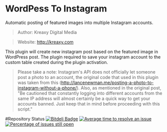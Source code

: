 # WordPess To Instagram

Automatic posting of featured images into multiple Instagram accounts.

>Author: Kreaxy Digital Media

>Website: http://kreaxy.com

This plugin will create new instagram post based on the featured image in WordPress post. The plugin required to save your instagram account to the custom table created during the plugin activation.

>Please take a note: Instagram's API does not officially let someone post a photo to an account, the original code that used in this plugin was taken from this (http://lancenewman.me/posting-a-photo-to-instagram-without-a-phone/). Also, as mentioned in the original post, "Be cautioned that constantly logging into different accounts from the same IP address will almost certainly be a quick way to get your accounts banned. Just keep that in mind before proceeding with this script."

#Repository Status
[![Bitdeli Badge](https://d2weczhvl823v0.cloudfront.net/mtasuandi/wordpesstoinstagram/trend.png)](https://bitdeli.com/free "Bitdeli Badge")
[![Average time to resolve an issue](http://isitmaintained.com/badge/resolution/Kreaxy/WordPessToInstagram.svg)](http://isitmaintained.com/project/Kreaxy/WordPessToInstagram "Average time to resolve an issue")
[![Percentage of issues still open](http://isitmaintained.com/badge/open/Kreaxy/WordPessToInstagram.svg)](http://isitmaintained.com/project/Kreaxy/WordPessToInstagram "Percentage of issues still open")

